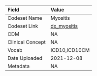 |Field            |Value         |
|:----------------|:-------------|
|Codeset Name     |Myositis      |
|Codeset Link     |[dx_myositis](https://github.com/PEDSnet/Variable-Dictionary/blob/main/conditions/dx_myositis.csv)|
|CDM              |NA            |
|Clinical Concept |NA            |
|Vocab            |ICD10,ICD10CM |
|Date Uploaded    |2021-12-08    |
|Metadata         |NA            |
